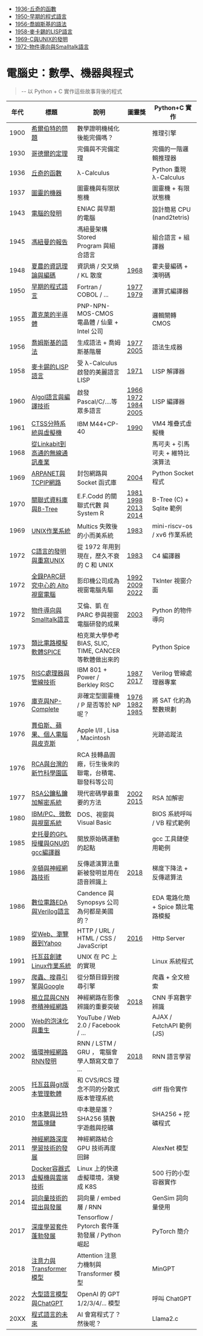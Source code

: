 * [1936-丘奇的函數](1936-丘奇的函數.md)
* [1950-早期的程式語言](1950-早期的程式語言.md)
* [1956-喬姆斯基的語法](1956-喬姆斯基的語法.md)
* [1958-麥卡錫的LISP語言](1958-麥卡錫的LISP語言.md)
* [1969-C與UNIX的發明](1969-C與UNIX的發明.md)
* [1972-物件導向與Smalltalk語言](1972-物件導向與Smalltalk語言.md)


# 電腦史：數學、機器與程式

> -- 以 Python + C 實作這些故事背後的程式

年代 | 標題                          | 說明              | 圖靈獎 | Python+C 實作
-----|-------------------------------|----------------------|------|-----
1900 | [希爾伯特的問題](1900-希爾伯特的問題.md) | 數學證明機械化後能完備嗎？ | | 推理引擎
1930 | [哥德爾的定理](1930-哥德爾的定理.md) | 完備與不完備定理 | | 完備的一階邏輯推理器
1936 | [丘奇的函數](1936-丘奇的函數.md) | λ-Calculus | | Python 重現 λ-Calculus
1937 | [圖靈的機器](1937-圖靈的機器.md) | 圖靈機與有限狀態機 | | 圖靈機 + 有限狀態機
1943 | [電腦的發明](1943-電腦的發明.md) | ENIAC 與早期的電腦 | | 設計簡易 CPU (nand2tetris)
1945 | [馮紐曼的報告](1945-馮紐曼的報告.md) | 馮紐曼架構 Stored Program 與組合語言 | | 組合語言 + 組譯器
1948 | [夏農的資訊理論與編碼](1948-夏農的資訊理論.md) | 資訊熵 / 交叉熵 / KL 散度 | [1968] | 霍夫曼編碼 + 漢明碼
1950 | [早期的程式語言](1950-早期的程式語言.md) | Fortran / COBOL / ... | [1977] [1979] | 運算式編譯器
1955 | [蕭克萊的半導體](1955-蕭克萊的半導體.md) |PNP-NPN-MOS-CMOS 電晶體 / 仙童 + Intel 公司 | | 邏輯閘轉 CMOS
1956 | [喬姆斯基的語法](1956-喬姆斯基的語法.md) | 生成語法 + 喬姆斯基階層 | [1977] [2005] | 語法生成器
1958 | [麥卡錫的LISP語言](1958-麥卡錫的LISP語言.md) | 受 λ-Calculus 啟發的美麗語言 LISP | [1971] | LISP 解譯器
1960 | [Algol語言與編譯技術](1960-Algol語言與編譯技術.md) | 啟發 Pascal/C/....等眾多語言 | [1966] [1972] [1984] [2005] | LISP 編譯器
1961 | [CTSS分時系統與虛擬機](1961-CTSS分時系統與虛擬機.md) | IBM M44+CP-40 | [1990] | VM4 堆疊式虛擬機
1968 | [從Linkabit到高通的無線通訊產業](1968-從Linkabit到高通的無線通訊產業.md) | | | 馬可夫 + 引馬可夫 + 維特比演算法
1969 | [ARPANET與TCPIP網路](1969-ARPANET與TCPIP網路.md) | 封包網路與 Socket 函式庫 | [2004] | Python Socket 程式
1970 | [關聯式資料庫與B-Tree](1970-關聯式資料庫與B-Tree.md) | E.F.Codd 的關聯式代數 與 System R | [1981] [1998] [2013] [2014] | B-Tree (C) + Sqlite 範例
1969 | [UNIX作業系統](1969-UNIX作業系統.md) | Multics 失敗後的小而美系統 | [1983] | mini-riscv-os / xv6 作業系統
1972 | [C語言的發明與重寫UNIX](1972-C語言的發明與重寫UNIX.md) | 從 1972 年用到現在，歷久不衰的 C 和 UNIX | [1983] | C4 編譯器
1972 | [全錄PARC研究中心的 Alto 視窗電腦](1972-全錄PARC研究中心的Alto視窗電腦.md) | 影印機公司成為視窗電腦先驅 | [1992] [2009] [2022] | TkInter 視窗介面
1972 | [物件導向與Smalltalk語言](1972-物件導向與Smalltalk語言.md) | 艾倫、凱 在 PARC 參與視窗電腦研發的成果 | [2003] | Python 的物件導向
1973 | [類比電路模擬軟體SPICE](1973-類比電路模擬軟體SPICE.md) | 柏克萊大學參考 BIAS, SLIC, TIME, CANCER 等軟體做出來的 | | Python Spice 
1975 | [RISC處理器與管線技術](1975-RISC處理器與管線技術.md) | IBM 801 + Power / Berkley RISC  | [1987] [2017] | Verilog 管線處理器專案
1976 | [庫克與NP-Complete](1976-庫克與NP-Complete.md) | 非確定型圖靈機 / P 是否等於 NP 呢？ | [1976] [1982] [1985] | 將 SAT 化約為整數規劃
1976 | [賈伯斯、蘋果、個人電腦與皮克斯](1976-賈伯斯、蘋果、個人電腦與皮克斯.md) | Apple I/II , Lisa , Macintosh | | 光跡追蹤法
1976 | [RCA與台灣的新竹科學園區](1976-RCA與台灣的新竹科學園區.md) | RCA 技轉晶圓廠，衍生後來的聯電，台積電、聯發科等公司 | | 
1977 | [RSA公鑰私鑰加解密系統](1977-RSA公鑰私鑰加解密系統.md) | 現代密碼學最重要的方法 | [2002] [2015] | RSA 加解密
1980 | [IBM/PC、微軟與視窗系統](1980-IBMPC、微軟與視窗系統.md) | DOS、視窗與 Visual Basic | | BIOS 系統呼叫 / VB 程式範例
1985 | [史托曼的GPL授權與GNU的gcc編譯器](1985-史托曼的GPL授權與GNU的gcc編譯器.md) | 開放原始碼運動的起點 |  | gcc 工具鏈使用範例
1986 | [辛頓與神經網路技術](1986-辛頓與神經網路技術.md) | 反傳遞演算法重新被發明並用在語音辨識上 | [2018] | 梯度下降法 + 反傳遞算法
1986 | [數位電路EDA與Verilog語言](1986-數位電路EDA與Verilog語言.md) | Candence 與 Synopsys 公司為何都是美國的？ | | EDA 電路化簡 + Spice 類比電路模擬
1989 | [從Web、瀏覽器到Yahoo](1989-從Web、瀏覽器到Yahoo.md) | HTTP / URL / HTML / CSS / JavaScript | [2016] | Http Server
1991 | [托瓦茲創建Linux作業系統](1991-托瓦茲創建Linux作業系統.md) | UNIX 在 PC 上的實現 |  | Linux 系統程式
1997 | [爬蟲、搜尋引擎與Google](1995-爬蟲、搜尋引擎與Google.md) | 從分類目錄到搜尋引擎 | | 爬蟲 + 全文檢索
1998 | [楊立昆與CNN卷積神經網路](1998-楊立昆與CNN卷積神經網路.md) | 神經網路在影像辨識的重要突破 | [2018] | CNN 手寫數字辨識
2000 | [Web的泡沫化與重生](2000-Web的泡沫化與重生.md) | YouTube / Web 2.0 / Facebook / ... | | AJAX / FetchAPI 範例 (JS)
2002 | [循環神經網路RNN發明](2002-循環神經網路RNN發明.md) | RNN / LSTM / GRU ， 電腦會學人類寫文章了 ... | [2018] | RNN 語言學習
2005 | [托瓦茲與git版本管理軟體](2005-托瓦茲與git版本管理軟體.md) | 和 CVS/RCS 理念不同的分散式版本管理系統 | | diff 指令實作
2010 | [中本聰與比特幣區塊鏈](2010-中本聰與比特幣區塊鏈.md) | 中本聰是誰？SHA256 猜數字遊戲與挖礦 | | SHA256 + 挖礦程式
2011 | [神經網路深度學習技術的發展](2011-神經網路深度學習技術的發展.md) | 神經網路結合 GPU 技術再度回歸 | | AlexNet 模型
2013 | [Docker容器式虛擬機與雲端技術](2013-Docker容器式虛擬機與雲端技術.md) | Linux 上的快速虛擬環境，演變成 K8S | | 500 行的小型容器實作
2014 | [詞向量技術的提出與發展](2014-詞向量技術的提出與發展.md) | 詞向量 / embed 層 / RNN | | GenSim 詞向量使用
2017 | [深度學習套件蓬勃發展](2017-深度學習套件蓬勃發展.md) | Tensorflow / Pytorch 套件蓬勃發展 / Python 崛起 | | PyTorch 簡介
2018 | [注意力與Transformer模型](2018-注意力與Transformer模型.md) | Attention 注意力機制與 Transformer 模型 | | MinGPT
2022 | [大型語言模型與ChatGPT](2022-大型語言模型與ChatGPT.md) | OpenAI 的 GPT 1/2/3/4/... 模型 | | 呼叫 ChatGPT
20XX | [程式語言的未來](2030-程式語言的未來.md) | AI 會寫程式了？然後呢？ | | Llama2.c

[1966]:圖靈獎/1966.md
[1967]:圖靈獎/1967.md
[1968]:圖靈獎/1968.md
[1969]:圖靈獎/1969.md
[1970]:圖靈獎/1970.md
[1971]:圖靈獎/1971.md
[1972]:圖靈獎/1972.md
[1973]:圖靈獎/1973.md
[1974]:圖靈獎/1974.md
[1975]:圖靈獎/1975.md
[1976]:圖靈獎/1976.md
[1977]:圖靈獎/1977.md
[1978]:圖靈獎/1978.md
[1979]:圖靈獎/1979.md
[1980]:圖靈獎/1980.md
[1981]:圖靈獎/1981.md
[1982]:圖靈獎/1982.md
[1983]:圖靈獎/1983.md
[1984]:圖靈獎/1984.md
[1985]:圖靈獎/1985.md
[1986]:圖靈獎/1986.md
[1987]:圖靈獎/1987.md
[1988]:圖靈獎/1988.md
[1989]:圖靈獎/1989.md
[1990]:圖靈獎/1990.md
[1991]:圖靈獎/1991.md
[1992]:圖靈獎/1992.md
[1993]:圖靈獎/1993.md
[1994]:圖靈獎/1994.md
[1995]:圖靈獎/1995.md
[1996]:圖靈獎/1996.md
[1997]:圖靈獎/1997.md
[1998]:圖靈獎/1998.md
[1999]:圖靈獎/1999.md
[2000]:圖靈獎/2000.md
[2001]:圖靈獎/2001.md
[2002]:圖靈獎/2002.md
[2003]:圖靈獎/2003.md
[2004]:圖靈獎/2004.md
[2005]:圖靈獎/2005.md
[2006]:圖靈獎/2006.md
[2007]:圖靈獎/2007.md
[2008]:圖靈獎/2008.md
[2009]:圖靈獎/2009.md
[2010]:圖靈獎/2010.md
[2011]:圖靈獎/2011.md
[2012]:圖靈獎/2012.md
[2013]:圖靈獎/2013.md
[2014]:圖靈獎/2014.md
[2015]:圖靈獎/2015.md
[2016]:圖靈獎/2016.md
[2017]:圖靈獎/2017.md
[2018]:圖靈獎/2018.md
[2019]:圖靈獎/2019.md
[2020]:圖靈獎/2020.md
[2021]:圖靈獎/2021.md
[2022]:圖靈獎/2022.md

<!--
## 附錄

* [編譯器技術](編譯器技術.md)
    * [從語言到機器](A1-從語言到機器.md)
* [作業系統技術](作業系統技術.md)
* [網路技術](網路技術.md)
* [人工智慧技術](人工智慧技術.md)
* [參考文獻](參考文獻.md)
-->
